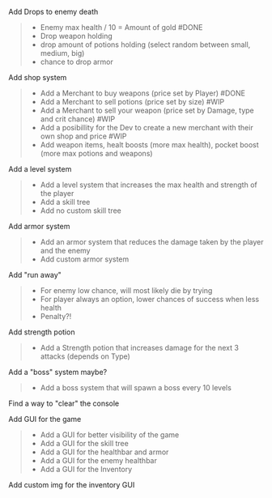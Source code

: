 Add Drops to enemy death
> - Enemy max health / 10 = Amount of gold #DONE
> - Drop weapon holding
> - drop amount of potions holding (select random between small, medium, big)
> - chance to drop armor

Add shop system
> - Add a Merchant to buy weapons (price set by Player) #DONE
> - Add a Merchant to sell potions (price set by size) #WIP
> - Add a Merchant to sell your weapon (price set by Damage, type and crit chance)  #WIP
> - Add a posibillity for the Dev to create a new merchant with their own shop and price #WIP
> - Add weapon items, healt boosts (more max health), pocket boost (more max potions and weapons) 

Add a level system
> - Add a level system that increases the max health and strength of the player
> - Add a skill tree
> - Add no custom skill tree

Add armor system
> - Add an armor system that reduces the damage taken by the player and the enemy
> - Add custom armor system 

Add "run away"
> - For enemy low chance, will most likely die by trying
> - For player always an option, lower chances of success when less health
> - Penalty?!

Add strength potion
> - Add a Strength potion that increases damage for the next 3 attacks (depends on Type)

Add a "boss" system maybe?
> - Add a boss system that will spawn a boss every 10 levels

Find a way to "clear" the console

Add GUI for the game
> - Add a GUI for better visibility of the game
> - Add a GUI for the skill tree
> - Add a GUI for the healthbar and armor
> - Add a GUI for the enemy healthbar
> - Add a GUI for the Inventory

Add custom img for the inventory GUI